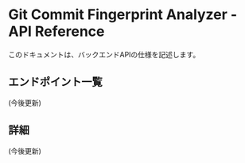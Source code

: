# Git Commit Fingerprint Analyzer - API Reference

このドキュメントは、バックエンドAPIの仕様を記述します。

## エンドポイント一覧

(今後更新)

## 詳細

(今後更新) 